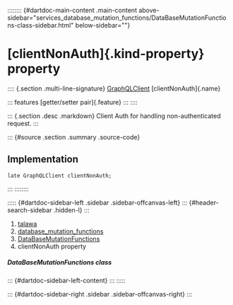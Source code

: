 :::::::: {#dartdoc-main-content .main-content above-sidebar="services_database_mutation_functions/DataBaseMutationFunctions-class-sidebar.html" below-sidebar=""}
<div>

# [clientNonAuth]{.kind-property} property

</div>

:::: {.section .multi-line-signature}
[GraphQLClient](https://pub.dev/documentation/graphql/5.2.0-beta.9/graphql/GraphQLClient-class.html)
[clientNonAuth]{.name}

::: features
[getter/setter pair]{.feature}
:::
::::

::: {.section .desc .markdown}
Client Auth for handling non-authenticated request.
:::

::: {#source .section .summary .source-code}
## Implementation

``` language-dart
late GraphQLClient clientNonAuth;
```
:::
::::::::

::::: {#dartdoc-sidebar-left .sidebar .sidebar-offcanvas-left}
::: {#header-search-sidebar .hidden-l}
:::

1.  [talawa](../../index.html)
2.  [database_mutation_functions](../../services_database_mutation_functions/)
3.  [DataBaseMutationFunctions](../../services_database_mutation_functions/DataBaseMutationFunctions-class.html)
4.  clientNonAuth property

##### DataBaseMutationFunctions class

::: {#dartdoc-sidebar-left-content}
:::
:::::

::: {#dartdoc-sidebar-right .sidebar .sidebar-offcanvas-right}
:::
